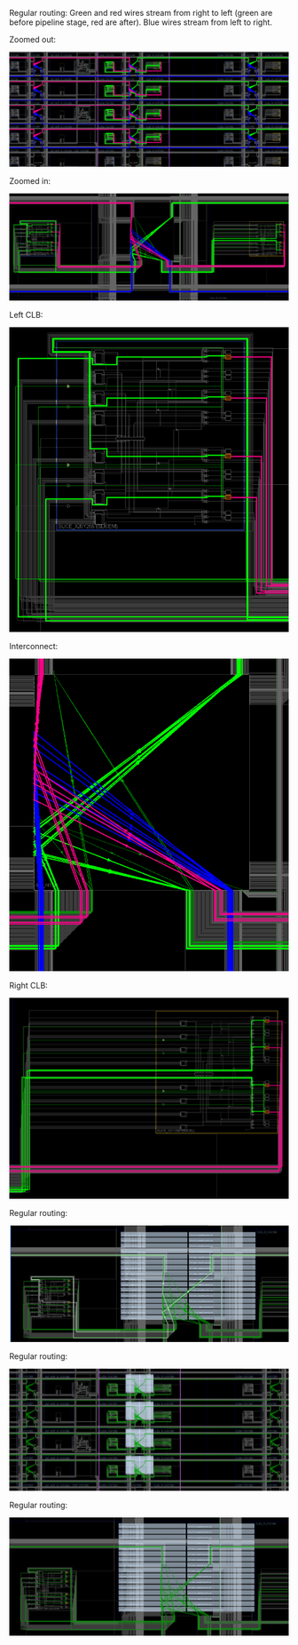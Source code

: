 
Regular routing:
Green and red wires stream from right to left (green are before pipeline stage, red are after). Blue wires stream from left to right.

Zoomed out:

![Zoomed out](Screenshots/color_1.png)

Zoomed in:

![Zoomed in](Screenshots/color_2.png)

Left CLB:

![Left CLB](Screenshots/color_3.png)

Interconnect:

![Interconnect](Screenshots/color_4.png)

Right CLB:

![Right CLB](Screenshots/color_5.png)



Regular routing:

![After P&R](Screenshots/RegularRoutingWithFlops.png)

Regular routing:

![Regular routing](Screenshots/RegularRoutingWpipelineM.png)

Regular routing:

![Regular routing](Screenshots/RegularRoutingWpipelineM_Zoomed.png)
